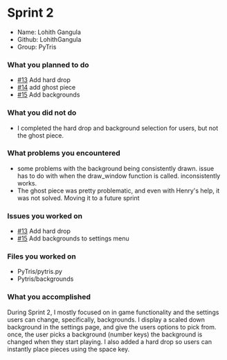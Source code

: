 # Sprint 2

- Name: Lohith Gangula
- Github: LohithGangula
- Group: PyTris

### What you planned to do

- [#13](https://github.com/utk-cs340-fall22/PyTris/issues/13) Add hard drop
- [#14](https://github.com/utk-cs340-fall22/PyTris/issues/14) add ghost piece
- [#15](https://github.com/utk-cs340-fall22/PyTris/issues/15) Add backgrounds

### What you did not do

- I completed the hard drop and background selection for users, but not the ghost piece.

### What problems you encountered

- some problems with the background being consistently drawn. issue has to do with when the draw_window function is called. inconsistently works. 
- The ghost piece was pretty problematic, and even with Henry's help, it was not solved. Moving it to a future sprint

### Issues you worked on

- [#13](https://github.com/utk-cs340-fall22/PyTris/issues/13) Add hard drop
- [#15](https://github.com/utk-cs340-fall22/PyTris/issues/15) Add backgrounds to settings menu

### Files you worked on

- PyTris/pytris.py
- Pytris/backgrounds

### What you accomplished

During Sprint 2, I mostly focused on in game functionality and the settings users can change, specifically, backgrounds. I display a scaled down background in the settings page, and give the users options to pick from. once, the user picks a background (number keys) the background is changed when they start playing. I also added a hard drop so users can instantly place pieces using the space key. 